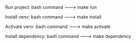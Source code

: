 Run project:
    bash command ---> make run

Install venv:
    bash command ---> make install

Activate venv:
    bash command ---> make activate

Install dependency:
    bash command ---> make dependency